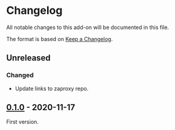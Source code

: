 # Changelog
All notable changes to this add-on will be documented in this file.

The format is based on [Keep a Changelog](https://keepachangelog.com/en/1.0.0/).

## Unreleased
### Changed
- Update links to zaproxy repo.

## [0.1.0] - 2020-11-17

First version.

[0.1.0]: https://github.com/zaproxy/zap-extensions/releases/graaljs-v0.1.0
